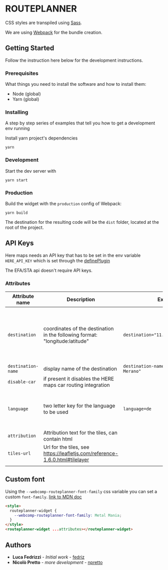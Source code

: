 # ROUTEPLANNER

CSS styles are transpiled using [Sass](https://sass-lang.com/).

We are using [Webpack](https://webpack.js.org/) for the bundle creation.

## Getting Started

Follow the instruction here below for the development instructions.

### Prerequisites

What things you need to install the software and how to install them:

- Node (global)
- Yarn (global)

### Installing

A step by step series of examples that tell you how to get a development env running

Install yarn project's dependencies

```
yarn
```

### Development

Start the dev server with

```
yarn start
```

### Production

Build the widget with the `production` config of Webpack:

```
yarn build
```

The destination for the resulting code will be the `dist` folder, located at the root of the project.

## API Keys

Here maps needs an API key that has to be set in the env variable `HERE_API_KEY` which is set through the [definePlugin](https://webpack.js.org/plugins/define-plugin/)

The EFA/STA api doesn't require API keys.

### Attributes

| Attribute name     | Description                                                                  | Example                                      | Notes                                                                                                                                                   |
| ------------------ | ---------------------------------------------------------------------------- | -------------------------------------------- | ------------------------------------------------------------------------------------------------------------------------------------------------------- |
| `destination`      | coordinates of the destination in the following format: "longitude:latitude" | `destination="11.1604034:46.6684672"`        | the `longitude:latitude` format is the opposite of what you can find on many websites, including google maps that uses the `latitude, longitude` format |
| `destination-name` | display name of the destination                                              | `destination-name="Terme di Merano, Merano"` |                                                                                                                                                         |
| `disable-car`      | if present it disables the HERE maps car routing integration                 |                                              |                                                                                                                                                         |
| `language`         | two letter key for the language to be used                                   | `language=de`                                | if omitted the widget will use the language of the browser (navigator.language[?s]) if supported. Fallback is `en`                                      |
| `attribution`      | Attribution text for the tiles, can contain html                             |                                              |                                                                                                                                                         |
| `tiles-url`        | Url for the tiles, see https://leafletjs.com/reference-1.6.0.html#tilelayer  |                                              |                                                                                                                                                         |
|                    |                                                                              |                                              |                                                                                                                                                         |

## Custom font

Using the `--webcomp-routeplanner-font-family` css variable you can set a custom `font-family`.
[link to MDN doc](https://developer.mozilla.org/en-US/docs/Web/CSS/Using_CSS_custom_properties)

```html
<style>
  routeplanner-widget {
    --webcomp-routeplanner-font-family: Metal Mania;
  }
</style>
<routeplanner-widget ...attributes></routeplanner-widget>
```

## Authors

- **Luca Fedrizzi** - _Initial work_ - [fedriz](https://github.com/fedriz)
- **Nicolò Pretto** - _more development_ - [npretto](https://github.com/npretto)
